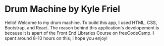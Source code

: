 # Drum Machine by Kyle Friel

Hello! Welcome to my drum machine. To build this app, I used HTML, CSS, Bootstrap, and React. The reason behind this application's developement is because it is apart of the Front End Libraries Course on freeCodeCamp. I spent around 8-10 hours on this; I hope you enjoy!
